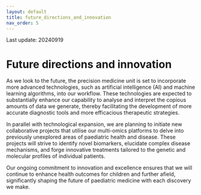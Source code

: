 ```yaml
---
layout: default
title: future_directions_and_innovation
nav_order: 5
---
```


Last update: 20240919

Future directions and innovation
================================

As we look to the future, the precision medicine unit is set to
incorporate more advanced technologies, such as artificial intelligence
(AI) and machine learning algorithms, into our workflow. These
technologies are expected to substantially enhance our capability to
analyse and interpret the copious amounts of data we generate, thereby
facilitating the development of more accurate diagnostic tools and more
efficacious therapeutic strategies.

In parallel with technological expansion, we are planning to initiate
new collaborative projects that utilise our multi-omics platforms to
delve into previously unexplored areas of paediatric health and disease.
These projects will strive to identify novel biomarkers, elucidate
complex disease mechanisms, and forge innovative treatments tailored to
the genetic and molecular profiles of individual patients.

Our ongoing commitment to innovation and excellence ensures that we will
continue to enhance health outcomes for children and further afield,
significantly shaping the future of paediatric medicine with each
discovery we make.

